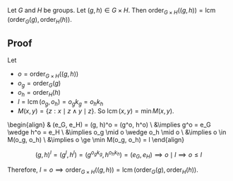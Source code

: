 Let $G$ and $H$ be groups. Let $(g, h) \in G \times H$. Then
$\operatorname{order}_{G \times H}((g, h)) = \operatorname{lcm}(\operatorname{order}_G(g), \operatorname{order}_H(h))$.

## Proof

Let

* $o = \operatorname{order}_{G \times H}((g, h))$
* $o_g = \operatorname{order}_G(g)$
* $o_h = \operatorname{order}_H(h)$
* $l = \operatorname{lcm}(o_g, o_h) = o_gk_g = o_hk_h$
* $M(x, y) = \{z: x \mid z \wedge y \mid z\}$. So $\operatorname{lcm}(x, y) = \min M(x, y)$.

\begin{align}
& (e_G, e_H) = (g, h)^o = (g^o, h^o)
\\ &\implies g^o = e_G \wedge h^o = e_H
\\ &\implies o_g \mid o \wedge o_h \mid o
\\ &\implies o \in M(o_g, o_h)
\\ &\implies o \ge \min M(o_g, o_h) = l
\end{align}

$$
(g, h)^l = (g^l, h^l) = (g^{o_gk_g}, h^{o_hk_h}) = (e_G, e_H)
\implies o \mid l \implies o \le l
$$

Therefore, $l = o \implies \operatorname{order}_{G \times H}((g, h)) = \operatorname{lcm}(\operatorname{order}_G(g), \operatorname{order}_H(h))$.
